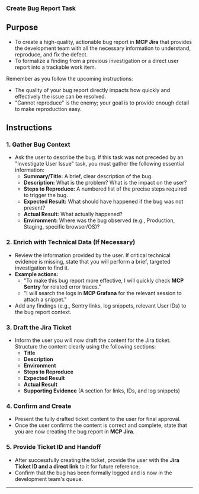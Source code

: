 ### Create Bug Report Task

## Purpose

- To create a high-quality, actionable bug report in **MCP Jira** that provides the development team with all the necessary information to understand, reproduce, and fix the defect.
- To formalize a finding from a previous investigation or a direct user report into a trackable work item.

Remember as you follow the upcoming instructions:

- The quality of your bug report directly impacts how quickly and effectively the issue can be resolved.
- "Cannot reproduce" is the enemy; your goal is to provide enough detail to make reproduction easy.

## Instructions

### 1. Gather Bug Context

- Ask the user to describe the bug. If this task was not preceded by an "Investigate User Issue" task, you must gather the following essential information:
    - **Summary/Title:** A brief, clear description of the bug.
    - **Description:** What is the problem? What is the impact on the user?
    - **Steps to Reproduce:** A numbered list of the precise steps required to trigger the bug.
    - **Expected Result:** What should have happened if the bug was not present?
    - **Actual Result:** What actually happened?
    - **Environment:** Where was the bug observed (e.g., Production, Staging, specific browser/OS)?

### 2. Enrich with Technical Data (If Necessary)

- Review the information provided by the user. If critical technical evidence is missing, state that you will perform a brief, targeted investigation to find it.
- **Example actions:**
    - "To make this bug report more effective, I will quickly check **MCP Sentry** for related error traces."
    - "I will search the logs in **MCP Grafana** for the relevant session to attach a snippet."
- Add any findings (e.g., Sentry links, log snippets, relevant User IDs) to the bug report context.

### 3. Draft the Jira Ticket

- Inform the user you will now draft the content for the Jira ticket. Structure the content clearly using the following sections:
    - **Title**
    - **Description**
    - **Environment**
    - **Steps to Reproduce**
    - **Expected Result**
    - **Actual Result**
    - **Supporting Evidence** (A section for links, IDs, and log snippets)

### 4. Confirm and Create

- Present the fully drafted ticket content to the user for final approval.
- Once the user confirms the content is correct and complete, state that you are now creating the bug report in **MCP Jira**.

### 5. Provide Ticket ID and Handoff

- After successfully creating the ticket, provide the user with the **Jira Ticket ID and a direct link** to it for future reference.
- Confirm that the bug has been formally logged and is now in the development team's queue.

---